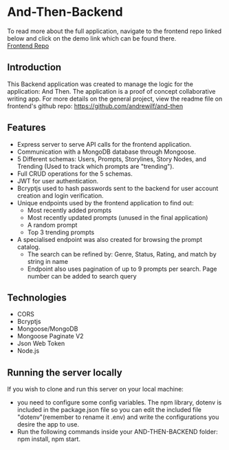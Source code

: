 # And-Then-Backend

To read more about the full application, navigate to the frontend repo linked below and click on the demo link which can be found there.  
[Frontend Repo](https://github.com/andrewilf/and-then)

## Introduction

This Backend application was created to manage the logic for the application: And Then. The application is a proof of concept collaborative writing app.
For more details on the general project, view the readme file on frontend's github repo: https://github.com/andrewilf/and-then

## Features

- Express server to serve API calls for the frontend application.
- Communication with a MongoDB database through Mongoose.
- 5 Different schemas: Users, Prompts, Storylines, Story Nodes, and Trending (Used to track which prompts are "trending").
- Full CRUD operations for the 5 schemas.
- JWT for user authentication.
- Bcryptjs used to hash passwords sent to the backend for user account creation and login verification.
- Unique endpoints used by the frontend application to find out:
  - Most recently added prompts
  - Most recently updated prompts (unused in the final application)
  - A random prompt
  - Top 3 trending prompts
- A specialised endpoint was also created for browsing the prompt catalog.
  - The search can be refined by: Genre, Status, Rating, and match by string in name
  - Endpoint also uses pagination of up to 9 prompts per search. Page number can be added to search query

## Technologies

- CORS
- Bcryptjs
- Mongoose/MongoDB
- Mongoose Paginate V2
- Json Web Token
- Node.js

## Running the server locally

If you wish to clone and run this server on your local machine:

- you need to configure some config variables. The npm library, dotenv is included in the package.json file so you can edit the included file "dotenv"(remember to rename it .env) and write the configurations you desire the app to use.
- Run the following commands inside your AND-THEN-BACKEND folder: npm install, npm start.
